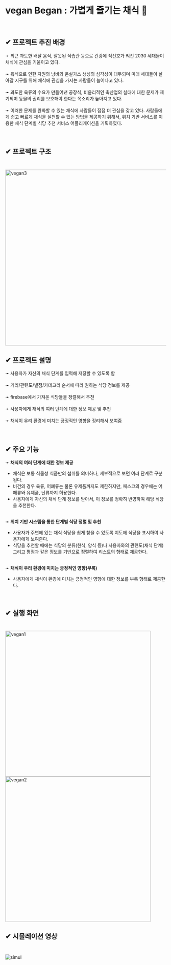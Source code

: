 
# vegan Began : 가볍게 즐기는 채식 &#127807;
<br>

&#10004; **프로젝트 추진 배경**    
----
&#10139; 최근 과도한 배달 음식, 잘못된 식습관 등으로 건강에 적신호가 켜진 2030 세대들이 채식에 관심을 기울이고 있다.<br><br> 
&#10139; 육식으로 인한 자원의 낭비와 온실가스 생성의 심각성이 대두되며 미래 세대들이 살아갈 지구를 위해 채식에 관심을 가지는 사람들이 늘어나고 있다.<br><br>
&#10139; 과도한 육류의 수요가 만들어낸 공장식, 비윤리적인 축산업의 실태에 대한 문제가 제기되며 동물의 권리를 보호해야 한다는 목소리가 높아지고 있다.<br><br>
&#10139; 이러한 문제를 완화할 수 있는 채식에 사람들이 점점 더 관심을 갖고 있다. 사람들에게 쉽고 빠르게 채식을 실천할 수 있는 방법을 제공하기 위해서, 위치 기반 서비스를 이용한 채식 단계별 식당 추천 서비스 어플리케이션을 기획하였다.<br><br>
<br>  

&#10004; **프로젝트 구조**<br><br>  
----
<img width="550" alt="vegan3" src="https://user-images.githubusercontent.com/78426705/125089318-42680280-e109-11eb-8ebf-6ddf58945140.PNG">  
<br>

&#10004; **프로젝트 설명**<br>
----
&#10139; 사용자가 자신의 채식 단계를 입력해 저장할 수 있도록 함<br><br>
&#10139; 거리/관련도/별점/카테고리 순서에 따라 원하는 식당 정보를 제공<br><br>
&#10139; firebase에서 가져온 식당들을 정렬해서 추천<br><br>
&#10139; 사용자에게 채식의 여러 단계에 대한 정보 제공 및 추천<br><br>
&#10139; 채식이 우리 환경에 미치는 긍정적인 영향을 정리해서 보여줌<br><br>
<br>

&#10004; **주요 기능**<br>
----
&#10139; **채식의 여러 단계에 대한 정보 제공**<br>
- 채식은 보통 식물성 식품만의 섭취를 의미하나, 세부적으로 보면 여러 단계로 구분된다.<br>
- 비건의 경우 육류, 어폐류는 물론 유제품까지도 제한하지만, 페스코의 경우에는 어패류와 유제품, 난류까지 허용한다.<br>
- 사용자에게 자신의 채식 단계 정보를 받아서, 이 정보를 정확히 반영하여 해당 식당을 추천한다.<br><br>
 
&#10139; **위치 기반 시스템을 통한 단계별 식당 정렬 및 추천**<br> 
- 사용자가 주변에 있는 채식 식당을 쉽게 찾을 수 있도록 지도에 식당을 표시하여 사용자에게 보여준다.<br>
- 식당을 추천할 때에는 식당의 분류(한식, 양식 등)나 사용자와의 관련도(채식 단계) 그리고 평점과 같은 정보를 기반으로 정렬하여 리스트의 형태로 제공한다.<br><br>
  
&#10139; **채식이 우리 환경에 미치는 긍정적인 영향(부록)**<br>
- 사용자에게 채식이 환경에 미치는 긍정적인 영향에 대한 정보를 부록 형태로 제공한다.<br>
<br>

&#10004; **실행 화면**<br><br>
----
<img width="455" alt="vegan1" src="https://user-images.githubusercontent.com/78426705/125088294-3e87b080-e108-11eb-8f91-3d5fb21d7072.PNG">  
<img width="455" alt="vegan2" src="https://user-images.githubusercontent.com/78426705/125088298-3fb8dd80-e108-11eb-900a-d6f9e002de7e.PNG">
<br>

&#10004; **시뮬레이션 영상**<br><br>
----
![simul](https://user-images.githubusercontent.com/78426705/125098601-20bf4900-e112-11eb-9597-e22971765eee.gif)
